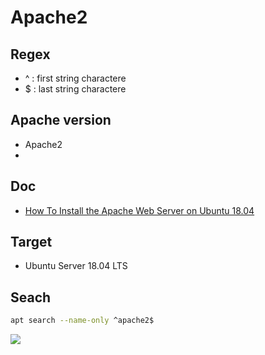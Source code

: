 # Apache2

## Regex
* ^ : first string charactere
* $ : last string charactere

## Apache version
* Apache2
* 

## Doc
* [How To Install the Apache Web Server on Ubuntu 18.04](https://www.digitalocean.com/community/tutorials/how-to-install-the-apache-web-server-on-ubuntu-18-04)

## Target
* Ubuntu Server 18.04 LTS

## Seach
````Bash
apt search --name-only ^apache2$
````
[<img src="https://i.imgur.com/Gzba1WU.png">](https://i.imgur.com/Gzba1WU.png)
